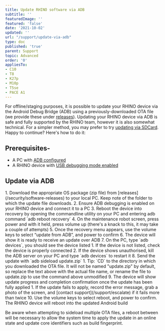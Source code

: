 ```yaml
---
title: Update RHINO software via ADB
subtitle: ''
featuredImage: ''
featured: 'false'
date: '2021-10-02'
updated: ''
url: "/support/update-via-adb"
type: doc
published: 'true'
parent: Support
topic: Advanced
order: '0'
appliesTo:
- C10
- T8
- K27p
- M10p
- T5se
- PACE A1
---
```


For offline/staging purposes, it is possible to update your RHINO device via the Android Debug Bridge (ADB) using a previously-downloaded OTA file (we provide these under [releases](/security/software-releases)). Updating your RHINO device via ADB is safe and fully supported by the RHINO team, however it is also somewhat technical. For a simpler method, you may prefer to try [updating via SDCard](/support/update-via-sdcard). Happy to continue? Here's how to do it:

## Prerequisites-  

- A PC with [ADB configured](/support/set-up-adb)
- A RHINO device with [USB debugging mode enabled](/support/enable-debugging)

## Update via ADB

<div class="numbered-instructions" markdown="1">
1. Download the appropriate OS package (zip file) from [releases](/security/software-releases) to your local PC. Keep note of the folder to which the update file downloads.
2. Ensure ADB debugging is enabled on your RHINO device and connect it to a PC
3. Reboot the device into recovery by opening the commandline utility on your PC and entering adb command `adb reboot recovery`
4. On the maintenance robot screen, press power and with it held, press volume up (there's a knack to this, it may take a couple of attempts)
5. Once the recovery menu appears, use the volume keys to select “update from ADB”, and power to confirm
6. The device will show it is ready to receive an update over ADB
7. On the PC, type `adb devices`, you should see the device listed
  1. If the device is not listed, check the device is properly connected
  2. If the device shows unauthorised, kill the ADB server on your PC and type `adb devices` to restart it
8. Send the update with `adb sideload update.zip`
  1. Tip: `CD` to the directory in which you downloaded the OTA file. It will not be named "update.zip" by default, so replace the text above with the actual file name, or rename the file to update.zip to use the command above unmodified
9. The device will show update progress and completion confirmation once the update has been fully applied
  1. If the update fails to apply, record the error message, grab a photo of the screen, and [contact support](/support/escalate) if it fails more than twice
10. Use the volume keys to select reboot, and power to confirm. The RHINO device will reboot into the updated Android build
</div>

Be aware when attempting to sideload multiple OTA files, a reboot between will be necessary to allow the system time to apply the update in an online state and update core identifiers such as build fingerprint.
